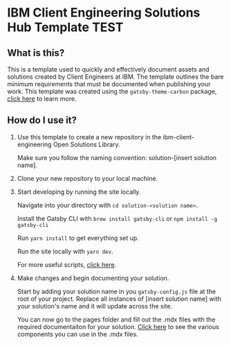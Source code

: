 # IBM Client Engineering Solutions Hub Template TEST

## What is this?

This is a template used to quickly and effectively document assets and solutions created by Client Engineers at IBM. The template outlines the bare minimum requirements that must be documented when publishing your work. This template was created using the `gatsby-theme-carbon` package, [click here](https://gatsby-theme-carbon.vercel.app/) to learn more.

## How do I use it?

1. Use this template to create a new repository in the ibm-client-engineering Open Solutions Library.

    Make sure you follow the naming convention: solution-[insert solution name].

2. Clone your new repository to your local machine.

3. Start developing by running the site locally.

    Navigate into your directory with `cd solution-<solution name>`.

    Install the Gatsby CLI with `brew install gatsby-cli` or `npm install -g gatsby-cli`

    Run `yarn install` to get everything set up.
    
    Run the site locally with `yarn dev`.

    For more useful scripts, [click here](https://gatsby-theme-carbon.vercel.app/guides/npm-scripts).

4. Make changes and begin documenting your solution.

    Start by adding your solution name in you `gatsby-config.js` file at the root of your project. Replace all instances of [insert solution name] with your solution's name and it will update across the site.

    You can now go to the pages folder and fill out the .mdx files with the required documentaiton for your solution. [Click here](https://gatsby-theme-carbon.vercel.app/components/Accordion) to see the various components you can use in the .mdx files.
